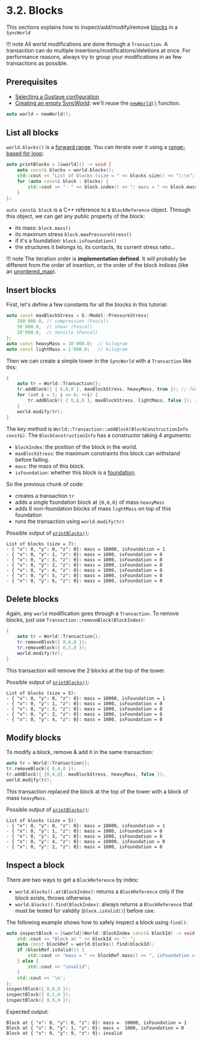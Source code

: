 # 3.2. Blocks

This sections explains how to inspect/add/modify/remove [blocks](../../../lexicon.md#block) in a `SyncWorld`

!!! note
    All world modifications are done through a `Transaction`. A transaction can do multiple insertions/modifications/deletions at once. For performance reasons, always try to group your modifications in as few transactions as possible.

## Prerequisites

- [Selecting a Gustave configuration](../../01-getting-started/index.md)
- [Creating an empty SyncWorld](../01-creating-world/index.md): we'll reuse the [`newWorld()`](../01-creating-world/index.md#configuring-a-world) function.

```c++
auto world = newWorld();
```

## List all blocks

`world.blocks()` is a [forward range](https://en.cppreference.com/w/cpp/ranges/forward_range). You can iterate over it using a [range-based for loop](https://en.cppreference.com/w/cpp/language/range-for):

```c++
auto printBlocks = [&world]() -> void {
    auto const& blocks = world.blocks();
    std::cout << "List of blocks (size = " << blocks.size() << "):\n";
    for (auto const& block : blocks) {
        std::cout << "- " << block.index() << ": mass = " << block.mass() << ", isFoundation = " << block.isFoundation() << '\n';
    }
};
```

`auto const& block` is a C++ reference to a `BlockReference` object. Through this object, we can get any public property of the block:

- its mass: `block.mass()`
- its maximum stress `block.maxPressureStress()`
- if it's a foundation: `block.isFoundation()`
- the structures it belongs to, its contacts, its current stress ratio...

!!! note
    The iteration order is **implementation defined**. It will probably be different from the order of insertion, or the order of the block indices (like an [unordered_map](https://en.cppreference.com/w/cpp/container/unordered_map)).

## Insert blocks

First, let's define a few constants for all the blocks in this tutorial:

```c++
auto const maxBlockStress = G::Model::PressureStress{
    100'000.0, // compression (Pascal)
    50'000.0,  // shear (Pascal)
    20'000.0,  // tensile (Pascal)
};
auto const heavyMass = 10'000.0;  // kilogram
auto const lightMass = 1'000.0;   // kilogram
```

Then we can create a simple tower in the `SyncWorld` with a `Transaction` like this:

```c++
{
    auto tr = World::Transaction{};
    tr.addBlock({ { 0,0,0 }, maxBlockStress, heavyMass, true }); // foundation block at coordinates {0,0,0}.
    for (int i = 1; i <= 6; ++i) {
        tr.addBlock({ { 0,i,0 }, maxBlockStress, lightMass, false }); // non-foundation block at coordinates {0,i,0}.
    }
    world.modify(tr);
}
```

The key method is `World::Transaction::addBlock(BlockConstructionInfo const&)`. The `BlockConstructionInfo` has a constructor taking 4 arguments:

- `blockIndex`: the position of the block in the world.
- `maxBlockStress`: the maximum constraints this block can withstand before failing.
- `mass`: the mass of this block.
- `isFoundation`: whether this block is a [foundation](../../../lexicon.md#block).

So the previous chunk of code:

- creates a transaction `tr`
- adds a single foundation block at `{0,0,0}` of mass `heavyMass`
- adds 6 non-foundation blocks of mass `lightMass` on top of this foundation
- runs the transaction using `world.modify(tr)`

Possible output of [`printBlocks()`](#list-all-blocks):

```
List of blocks (size = 7):
- { "x": 0, "y": 0, "z": 0}: mass = 10000, isFoundation = 1
- { "x": 0, "y": 1, "z": 0}: mass = 1000, isFoundation = 0
- { "x": 0, "y": 3, "z": 0}: mass = 1000, isFoundation = 0
- { "x": 0, "y": 2, "z": 0}: mass = 1000, isFoundation = 0
- { "x": 0, "y": 4, "z": 0}: mass = 1000, isFoundation = 0
- { "x": 0, "y": 5, "z": 0}: mass = 1000, isFoundation = 0
- { "x": 0, "y": 6, "z": 0}: mass = 1000, isFoundation = 0
```

## Delete blocks

Again, any `world` modification goes through a `Transaction`. To remove blocks, just use `Transaction::removeBlock(BlockIndex)`:

```c++
{
    auto tr = World::Transaction{};
    tr.removeBlock({ 0,6,0 });
    tr.removeBlock({ 0,5,0 });
    world.modify(tr);
}
```

This transaction will remove the 2 blocks at the top of the tower.

Possible output of [`printBlocks()`](#list-all-blocks):

```
List of blocks (size = 5):
- { "x": 0, "y": 0, "z": 0}: mass = 10000, isFoundation = 1
- { "x": 0, "y": 1, "z": 0}: mass = 1000, isFoundation = 0
- { "x": 0, "y": 3, "z": 0}: mass = 1000, isFoundation = 0
- { "x": 0, "y": 2, "z": 0}: mass = 1000, isFoundation = 0
- { "x": 0, "y": 4, "z": 0}: mass = 1000, isFoundation = 0
```

## Modify blocks

To modify a block, remove & add it in the same transaction:

```c++
auto tr = World::Transaction{};
tr.removeBlock({ 0,4,0 });
tr.addBlock({ {0,4,0}, maxBlockStress, heavyMass, false });
world.modify(tr);
```

This transaction replaced the block at the top of the tower with a block of mass `heavyMass`.

Possible output of [`printBlocks()`](#list-all-blocks):

```
List of blocks (size = 5):
- { "x": 0, "y": 0, "z": 0}: mass = 10000, isFoundation = 1
- { "x": 0, "y": 1, "z": 0}: mass = 1000, isFoundation = 0
- { "x": 0, "y": 3, "z": 0}: mass = 1000, isFoundation = 0
- { "x": 0, "y": 4, "z": 0}: mass = 10000, isFoundation = 0
- { "x": 0, "y": 2, "z": 0}: mass = 1000, isFoundation = 0
```

## Inspect a block

There are two ways to get a `BlockReference` by index:

- `world.blocks().at(BlockIndex)`: returns a `BlockReference` only if the block exists, throws otherwise.
- `world.blocks().find(BlockIndex)`: always returns a `BlockReference` that must be tested for validity (`block.isValid()`) before use.

The following example shows how to safely inspect a block using `find()`:

```c++
auto inspectBlock = [&world](World::BlockIndex const& blockId) -> void {
    std::cout << "Block at " << blockId << ": ";
    auto const blockRef = world.blocks().find(blockId);
    if (blockRef.isValid()) {
        std::cout << "mass = " << blockRef.mass() << ", isFoundation = " << blockRef.isFoundation();
    } else {
        std::cout << "invalid";
    }
    std::cout << '\n';
};
inspectBlock({ 0,0,0 });
inspectBlock({ 0,1,0 });
inspectBlock({ 9,9,9 });
```

Expected output:

```
Block at { "x": 0, "y": 0, "z": 0}: mass =  10000, isFoundation = 1
Block at { "x": 0, "y": 1, "z": 0}: mass =  1000, isFoundation = 0
Block at { "x": 9, "y": 9, "z": 9}: invalid
```
